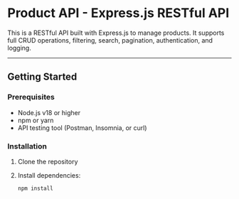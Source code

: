 # Product API - Express.js RESTful API

This is a RESTful API built with Express.js to manage products. It supports full CRUD operations, filtering, search, pagination, authentication, and logging.

---

## Getting Started

### Prerequisites

- Node.js v18 or higher
- npm or yarn
- API testing tool (Postman, Insomnia, or curl)

### Installation

1. Clone the repository  
2. Install dependencies:

   ```bash
   npm install
